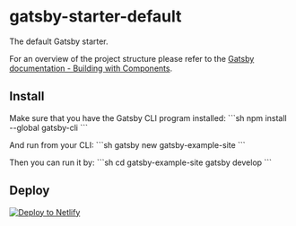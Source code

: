 # gatsby-starter-default
The default Gatsby starter.

For an overview of the project structure please refer to the [Gatsby documentation - Building with Components](https://www.gatsbyjs.org/docs/building-with-components/).

## Install

Make sure that you have the Gatsby CLI program installed:
\`\`\`sh
npm install --global gatsby-cli
\`\`\`

And run from your CLI:
\`\`\`sh
gatsby new gatsby-example-site
\`\`\`

Then you can run it by:
\`\`\`sh
cd gatsby-example-site
gatsby develop
\`\`\`

## Deploy

[![Deploy to Netlify](https://www.netlify.com/img/deploy/button.svg)](https://app.netlify.com/start/deploy?repository=https://github.com/gatsbyjs/gatsby-starter-default)
